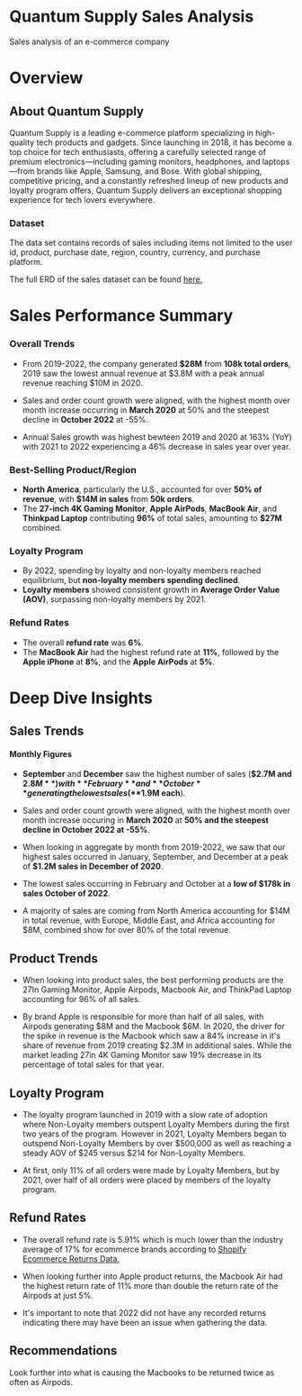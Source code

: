 

# Quantum Supply Sales Analysis
Sales analysis of an e-commerce company

# Overview
## About Quantum Supply

Quantum Supply is a leading e-commerce platform specializing in high-quality tech products and gadgets. Since launching in 2018, it has become a top choice for tech enthusiasts, offering a carefully selected range of premium electronics—including gaming monitors, headphones, and laptops—from brands like Apple, Samsung, and Bose. With global shipping, competitive pricing, and a constantly refreshed lineup of new products and loyalty program offers, Quantum Supply delivers an exceptional shopping experience for tech lovers everywhere.

### Dataset
The data set contains records of sales including items not limited to the user id, product, purchase date, region, country, currency, and purchase platform. 

The full ERD of the sales dataset can be found [here.](https://github.com/user-attachments/assets/5f9ee2a7-9383-4618-80ba-45ff34bc1bb1)


# Sales Performance Summary

### Overall Trends
- From 2019-2022, the company generated **$28M** from **108k total orders**, 2019 saw the lowest annual revenue at $3.8M with a peak annual revenue reaching $10M in 2020.

- Sales and order count growth were aligned, with the highest month over month increase occurring in **March 2020** at 50% and the steepest decline in **October 2022** at -55%. 

- Annual Sales growth was highest bewteen 2019 and 2020 at 163% (YoY) with 2021 to 2022 experiencing a 46% decrease in sales year over year.

### Best-Selling Product/Region
- **North America**, particularly the U.S., accounted for over **50% of revenue**, with **$14M in sales** from **50k orders**.
- The **27-inch 4K Gaming Monitor**, **Apple AirPods**, **MacBook Air**, and **Thinkpad Laptop** contributing **96%** of total sales, amounting to **$27M** combined.

### Loyalty Program
- By 2022, spending by loyalty and non-loyalty members reached equilibrium, but **non-loyalty members spending declined**.
- **Loyalty members** showed consistent growth in **Average Order Value (AOV)**, surpassing non-loyalty members by 2021.

### Refund Rates
- The overall **refund rate** was **6%**.
- The **MacBook Air** had the highest refund rate at **11%**, followed by the **Apple iPhone** at **8%**, and the **Apple AirPods** at **5%**.

# Deep Dive Insights

## Sales Trends

#### Monthly Figures
- **September** and **December** saw the highest number of sales (**$2.7M and $2.8M**) with **February** and **October** generating the lowest sales (**$1.9M each**). 

- Sales and order count growth were aligned, with the highest month over month increase occuring in **March 2020** at **50% and the steepest decline in October 2022 at -55%**. 
 
 - When looking in aggregate by month from 2019-2022, we saw that our
   highest sales occurred in January, September, and December at a peak
   of **$1.2M sales in December of 2020**.  
  
  - The lowest sales occurring in February and October at a
   **low of $178k in sales October of 2022**. 
 
 - A majority of sales are coming from North America accounting for $14M
   in total revenue, with Europe, Middle East, and Africa accounting for
   $8M, combined show for over 80% of the total revenue.

## Product Trends
- When looking into product sales, the best performing products are the 27In Gaming Monitor, Apple Airpods, Macbook Air, and ThinkPad Laptop accounting for 96% of all sales. 

- By brand Apple is responsible for more than half of all sales, with Airpods generating $8M and the Macbook $6M. In 2020, the driver for the spike in revenue is the Macbook which saw a 84% increase in it's share of revenue from 2019 creating $2.3M in additional sales. While the market leading 27in 4K Gaming Monitor saw 19% decrease in its percentage of total sales for that year.

## Loyalty Program
- The loyalty program launched in 2019 with a slow rate of adoption where Non-Loyalty members outspent Loyalty Members during the first two years of the program. However in 2021, Loyalty Members began to outspend Non-Loyalty Members by over $500,000 as well as reaching a steady AOV of $245 versus $214 for Non-Loyalty Members.

- At first, only 11% of all orders were made by Loyalty Members, but by 2021, over half of all orders were placed by members of the loyalty program.

## Refund Rates
- The overall refund rate is 5.91% which is much lower than the industry average of 17% for ecommerce brands according to [Shopify Ecommerce Returns Data.](https://www.shopify.com/enterprise/blog/ecommerce-returns "Shopify Return Data")

- When looking further into Apple product returns, the Macbook Air had the highest return rate of 11% more than double the return rate of the Airpods at just 5%.
- It's important to note that 2022 did not have any recorded returns indicating there may have been an issue when gathering the data.

## Recommendations
Look further into what is causing the Macbooks to be returned twice as often as Airpods. 

